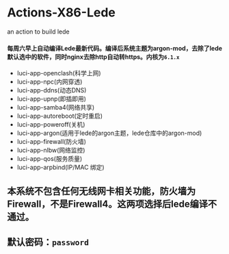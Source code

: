 # Actions-X86-Lede
an action to build lede


#### 每周六早上自动编译Lede最新代码。编译后系统主题为argon-mod，去除了lede默认选中的软件，同时nginx去除http自动转https。内核为`6.1.x`
+ luci-app-openclash(科学上网)
+ luci-app-npc(内网穿透)
+ luci-app-ddns(动态DNS)
+ luci-app-upnp(即插即用)
+ luci-app-samba4(网络共享)
+ luci-app-autoreboot(定时重启)
+ luci-app-poweroff(关机)
+ luci-app-argon(适用于lede的argon主题，lede仓库中的argon-mod)
+ luci-app-firewall(防火墙)
+ luci-app-nlbw(网络监控)
+ luci-app-qos(服务质量)
+ luci-app-arpbind(IP/MAC 绑定)

## 本系统不包含任何无线网卡相关功能，防火墙为Firewall，不是Firewall4。这两项选择后lede编译不通过。

## 默认密码：`password`
